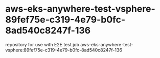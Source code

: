 # aws-eks-anywhere-test-vsphere-89fef75e-c319-4e79-b0fc-8ad540c8247f-136
repository for use with E2E test job aws-eks-anywhere-test-vsphere:89fef75e-c319-4e79-b0fc-8ad540c8247f-136
